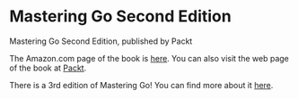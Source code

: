 # Mastering Go Second Edition
Mastering Go Second Edition, published by Packt


The Amazon.com page of the book is [here](https://www.amazon.com/Mastering-production-applications-concurrency-structures/dp/1838559337/).
You can also visit the web page of the book at [Packt](https://www.packtpub.com/programming/mastering-go-second-edition).

There is a 3rd edition of Mastering Go! You can find more about it [here](https://github.com/mactsouk/mastering-Go-3rd).
